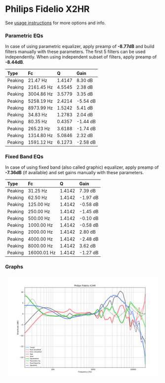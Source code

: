# Philips Fidelio X2HR
See [usage instructions](https://github.com/jaakkopasanen/AutoEq#usage) for more options and info.

### Parametric EQs
In case of using parametric equalizer, apply preamp of **-8.77dB** and build filters manually
with these parameters. The first 5 filters can be used independently.
When using independent subset of filters, apply preamp of **-8.44dB**.

| Type    | Fc         |      Q | Gain     |
|:--------|:-----------|:-------|:---------|
| Peaking | 21.47 Hz   | 1.4147 | 8.30 dB  |
| Peaking | 2161.45 Hz | 4.5545 | 2.38 dB  |
| Peaking | 3004.86 Hz | 3.5779 | 3.35 dB  |
| Peaking | 5258.19 Hz | 2.4214 | -5.54 dB |
| Peaking | 8973.99 Hz | 1.5242 | 5.41 dB  |
| Peaking | 34.83 Hz   | 1.2783 | 2.04 dB  |
| Peaking | 80.35 Hz   | 0.4357 | -1.44 dB |
| Peaking | 265.23 Hz  | 3.6188 | -1.74 dB |
| Peaking | 1314.80 Hz | 5.0846 | 2.32 dB  |
| Peaking | 1591.12 Hz | 6.1273 | -2.58 dB |

### Fixed Band EQs
In case of using fixed band (also called graphic) equalizer, apply preamp of **-7.36dB**
(if available) and set gains manually with these parameters.

| Type    | Fc          |      Q | Gain     |
|:--------|:------------|:-------|:---------|
| Peaking | 31.25 Hz    | 1.4142 | 7.39 dB  |
| Peaking | 62.50 Hz    | 1.4142 | -1.97 dB |
| Peaking | 125.00 Hz   | 1.4142 | -0.58 dB |
| Peaking | 250.00 Hz   | 1.4142 | -1.45 dB |
| Peaking | 500.00 Hz   | 1.4142 | -0.10 dB |
| Peaking | 1000.00 Hz  | 1.4142 | -0.58 dB |
| Peaking | 2000.00 Hz  | 1.4142 | 2.80 dB  |
| Peaking | 4000.00 Hz  | 1.4142 | -2.48 dB |
| Peaking | 8000.00 Hz  | 1.4142 | 3.62 dB  |
| Peaking | 16000.01 Hz | 1.4142 | -1.27 dB |

### Graphs
![](./Philips%20Fidelio%20X2HR.png)